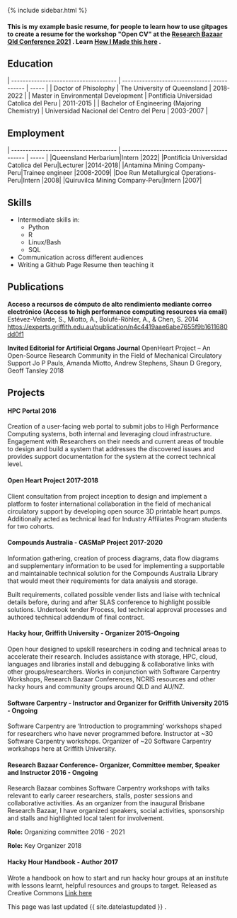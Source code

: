 
{% include sidebar.html %}


#### This is my example basic resume, for people to learn how to use gitpages to create a resume for the workshop "Open CV" at the [Research Bazaar Qld Conference 2021](https://resbaz.github.io/resbaz2021qld/) . Learn [How I Made this here](https://amandamiotto.github.io/Portfolio/HowIMadeThis) .

## Education

| ------------------------------------- | ------------------------------------------- | ----- |
| Doctor of Phisolophy | The University of Queensland | 2018-2022 |
| Master in Environmental Development | Pontificia Universidad Catolica del Peru | 2011-2015 |
| Bachelor of Engineering (Majoring Chemistry) | Universidad Nacional del Centro del Peru         | 2003-2007 |

## Employment

| ------------------------------------- | ------------------------------------------- | ----- |
|Queensland Herbarium|Intern |2022|
|Pontificia Universidad Catolica del Peru|Lecturer |2014-2018|
|Antamina Mining Company-Peru|Trainee engineer |2008-2009|
|Doe Run Metallurgical Operations-Peru|Intern |2008|
|Quiruvilca Mining Company-Peru|Intern |2007|

## Skills

- Intermediate skills in:
  - Python
  - R
  - Linux/Bash
  - SQL
- Communication across different audiences
- Writing a Github Page Resume then teaching it

## Publications

**Acceso a recursos de cómputo de alto rendimiento mediante correo electrónico (Access to high performance computing resources via email)**
Estévez-Velarde, S., Miotto, A., Bolufé-Röhler, A., & Chen, S. 2014
https://experts.griffith.edu.au/publication/n4c4419aae6abe7655f9b1611680dd0f1


**Invited Editorial for Artificial Organs Journal**
OpenHeart Project – An Open-Source Research Community in the Field of Mechanical Circulatory Support
Jo P Pauls, Amanda Miotto, Andrew Stephens, Shaun D Gregory, Geoff Tansley 2018



## Projects


#### HPC Portal  2016
Creation of a user-facing web portal to submit jobs to High Performance Computing systems, both internal and leveraging cloud infrastructure. Engagement with Researchers on their needs and current areas of trouble to design and build a system that addresses the discovered issues and provides support documentation for the system at the correct technical level.


#### Open Heart Project 2017-2018
Client consultation from project inception to design and implement a platform to foster international collaboration in the field of mechanical circulatory support by developing open source 3D printable heart pumps. Additionally acted as technical lead for Industry Affiliates Program students for two cohorts.


#### Compounds Australia - CASMaP Project 2017-2020
Information gathering, creation of process diagrams, data flow diagrams and supplementary information to be used for implementing a supportable and maintainable technical solution for the Compounds Australia Library that would meet their requirements for data analysis and storage.

Built requirements, collated possible vender lists and liaise with technical details before, during and after SLAS conference to highlight possible solutions. 
Undertook tender Process, led technical approval processes and authored technical addendum of final contract.


#### Hacky hour, Griffith University - Organizer 2015-Ongoing
Open hour designed to upskill researchers in coding and technical areas to accelerate their research. Includes assistance with storage, HPC, cloud, languages and libraries install and debugging & collaborative links with other groups/researchers. Works in conjunction with Software Carpentry Workshops, Research Bazaar Conferences, NCRIS resources and other hacky hours and community groups around QLD and AU/NZ. 


#### Software Carpentry - Instructor and Organizer for Griffith University 2015 - Ongoing
Software Carpentry are ‘Introduction to programming’ workshops shaped for researchers who have never programmed before. 
Instructor at ~30 Software Carpentry workshops.
Organizer of ~20 Software Carpentry workshops here at Griffith University.


#### Research Bazaar Conference- Organizer, Committee member, Speaker and Instructor 2016 - Ongoing
Research Bazaar combines Software Carpentry workshops with talks relevant to early career researchers, stalls, poster sessions and collaborative activities. As an organizer from the inaugural Brisbane Research Bazaar, I have organized speakers, social activities, sponsorship and stalls and highlighted local talent for involvement. 

**Role:** Organizing committee 2016 - 2021

**Role:** Key Organizer 2018


#### Hacky Hour Handbook - Author 2017
Wrote a handbook on how to start and run hacky hour groups at an institute with lessons learnt, helpful resources and groups to target. Released as Creative Commons [Link here](https://github.com/amandamiotto/HackyHourHandbook)





This page was last updated {{ site.datelastupdated }} .

